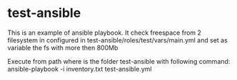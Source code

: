 # test-ansible
This is an example of ansible playbook.
It check freespace from 2 filesystem in configured in test-ansible/roles/test/vars/main.yml and set as variable the fs with more then 800Mb

Execute from path where is the folder test-ansible with following command:<br>
ansible-playbook -i inventory.txt test-ansible.yml
